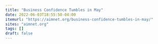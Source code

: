 ```yaml
---
title: "Business Confidence Tumbles in May"
date: 2022-06-03T18:55:50-04:00
itemurl: "https://aimnet.org/business-confidence-tumbles-in-may/"
sites: "aimnet.org"
tags: []
draft: false
---
```


